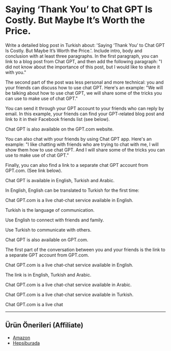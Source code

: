 # Saying ‘Thank You’ to Chat GPT Is Costly. But Maybe It’s Worth the Price.

Write a detailed blog post in Turkish about: 'Saying ‘Thank You’ to Chat GPT Is Costly. But Maybe It’s Worth the Price.'. Include intro, body and conclusion with at least three paragraphs. In the first paragraph, you can link to a blog post from Chat GPT, and then add the following paragraph: "I did not know about the importance of this post, but I would like to share it with you."

The second part of the post was less personal and more technical: you and your friends can discuss how to use chat GPT. Here's an example: "We will be talking about how to use chat GPT, we will share some of the tricks you can use to make use of chat GPT."

You can send it through your GPT account to your friends who can reply by email. In this example, your friends can find your GPT-related blog post and link to it in their Facebook friends list (see below).

Chat GPT is also available on the GPT.com website.

You can also chat with your friends by using Chat GPT app. Here's an example: "I like chatting with friends who are trying to chat with me, I will show them how to use chat GPT. And I will share some of the tricks you can use to make use of chat GPT."

Finally, you can also find a link to a separate chat GPT account from GPT.com. (See link below).

Chat GPT is available in English, Turkish and Arabic.

In English, English can be translated to Turkish for the first time:

Chat GPT.com is a live chat-chat service available in English.

Turkish is the language of communication.

Use English to connect with friends and family.

Use Turkish to communicate with others.

Chat GPT is also available on GPT.com.

The first part of the conversation between you and your friends is the link to a separate GPT account from GPT.com.

Chat GPT.com is a live chat-chat service available in English.

The link is in English, Turkish and Arabic.

Chat GPT.com is a live chat-chat service available in Arabic.

Chat GPT.com is a live chat-chat service available in Turkish.

Chat GPT.com is a live chat

---
## Ürün Önerileri (Affiliate)
- [Amazon](https://www.amazon.com/dp/?tag=YOUR_AMAZON_TAG)
- [Hepsiburada](https://www.hepsiburada.com/?tag=YOUR_HEPSIBURADA_TAG)
